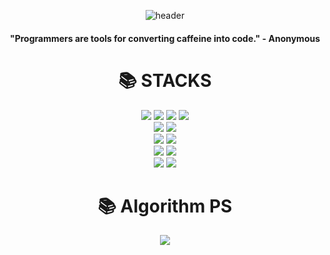 <div align=center> 

![header](https://capsule-render.vercel.app/api?type=waving&color=gradient&height=250&section=header&text=SIKU-KR&fontSize=90)

#### "Programmers are tools for converting caffeine into code." - Anonymous

<div align=center><h1>📚 STACKS</h1></div>
<img src="https://img.shields.io/badge/c++-00599C?style=for-the-badge&logo=c%2B%2B&logoColor=white">
<img src="https://img.shields.io/badge/java-007396?style=for-the-badge&logo=java&logoColor=white">
<img src="https://img.shields.io/badge/kotlin-7F52FF?style=for-the-badge&logo=kotlin&logoColor=white">
<img src="https://img.shields.io/badge/python-3776AB?style=for-the-badge&logo=python&logoColor=white"> 
<br>
<img src="https://img.shields.io/badge/c%23-512BD4?style=for-the-badge&logo=c%23&logoColor=white"/>
<img src="https://img.shields.io/badge/Unity-000000?style=for-the-badge&logo=unity&logoColor=white">
<br>
<img src="https://img.shields.io/badge/html5-E34F26?style=for-the-badge&logo=html5&logoColor=white">
<img src="https://img.shields.io/badge/css-1572B6?style=for-the-badge&logo=css3&logoColor=white">
<br>
<img src="https://img.shields.io/badge/SQLite-003B57?style=for-the-badge&logo=sqlite&logoColor=white">
<img src="https://img.shields.io/badge/AWS Lambda-FF9900?style=for-the-badge&logo=aws-lambda&logoColor=white">
<br>
<img src="https://img.shields.io/badge/Android-34A853?style=for-the-badge&logo=android&logoColor=white">
<img src="https://img.shields.io/badge/Ubuntu-FCC624?style=for-the-badge&logo=linux&logoColor=white">
<br>

<div align=center><h1>📚 Algorithm PS</h1></div>
<a href="https://solved.ac/peter020126/"><img src="http://mazassumnida.wtf/api/v2/generate_badge?boj=peter020126"></a>
<br>
</div>